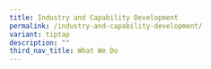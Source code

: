```yaml
---
title: Industry and Capability Development
permalink: /industry-and-capability-development/
variant: tiptap
description: ""
third_nav_title: What We Do
---
```

<p></p>